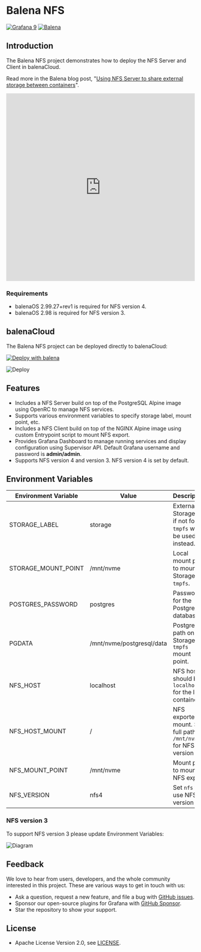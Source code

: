 # Balena NFS

[![Grafana 9](https://img.shields.io/badge/Grafana-9.2.2-orange)](https://www.grafana.com)
[![Balena](https://github.com/volkovlabs/balena-nfs/actions/workflows/balena.yml/badge.svg)](https://github.com/volkovlabs/balena-nfs/actions/workflows/balena.yml)

## Introduction

The Balena NFS project demonstrates how to deploy the NFS Server and Client in balenaCloud.

Read more in the Balena blog post, "[Using NFS Server to share external storage between containers](https://www.balena.io/blog/using-nfs-server-to-share-external-storage-between-containers-balena/)".

<iframe width="100%" height="500" src="https://www.youtube.com/embed/_kyNSLeAT84" title="Using Network File System (NFS) in Balena | Share external storage between containers" frameborder="0" allow="accelerometer; autoplay; clipboard-write; encrypted-media; gyroscope; picture-in-picture" allowfullscreen></iframe>

### Requirements

- balenaOS 2.99.27+rev1 is required for NFS version 4.
- balenaOS 2.98 is required for NFS version 3.

## balenaCloud

The Balena NFS project can be deployed directly to balenaCloud:

[![Deploy with balena](https://balena.io/deploy.svg)](https://dashboard.balena-cloud.com/deploy?repoUrl=https://github.com/volkovlabs/balena-nfs)

![Deploy](/img/balena/balena-nfs.png)

## Features

- Includes a NFS Server build on top of the PostgreSQL Alpine image using OpenRC to manage NFS services.
- Supports various environment variables to specify storage label, mount point, etc.
- Includes a NFS Client build on top of the NGINX Alpine image using custom Entrypoint script to mount NFS export.
- Provides Grafana Dashboard to manage running services and display configuration using Supervisor API. Default Grafana username and password is **admin/admin**.
- Supports NFS version 4 and version 3. NFS version 4 is set by default.

## Environment Variables

| Environment Variable | Value                     | Description                                                      |
| -------------------- | ------------------------- | ---------------------------------------------------------------- |
| STORAGE_LABEL        | storage                   | External Storage ID, if not found `tmpfs` will be used instead.  |
| STORAGE_MOUNT_POINT  | /mnt/nvme                 | Local mount point to mount Storage or `tmpfs`.                   |
| POSTGRES_PASSWORD    | postgres                  | Password for the PostgreSQL database.                            |
| PGDATA               | /mnt/nvme/postgresql/data | PostgreSQL path on the Storage or `tmpfs` mount point.           |
| NFS_HOST             | localhost                 | NFS host, should be `localhost` for the local container.         |
| NFS_HOST_MOUNT       | /                         | NFS exported mount. Set full path `/mnt/nvme` for NFS version 3. |
| NFS_MOUNT_POINT      | /mnt/nvme                 | Mount point to mount NFS export.                                 |
| NFS_VERSION          | nfs4                      | Set `nfs` to use NFS version 3.                                  |

### NFS version 3

To support NFS version 3 please update Environment Variables:

![Diagram](https://raw.githubusercontent.com/volkovlabs/balena-nfs/main/img/env-nfsv3.png)

## Feedback

We love to hear from users, developers, and the whole community interested in this project. These are various ways to get in touch with us:

- Ask a question, request a new feature, and file a bug with [GitHub issues](https://github.com/volkovlabs/balena-nfs/issues/new/choose).
- Sponsor our open-source plugins for Grafana with [GitHub Sponsor](https://github.com/sponsors/VolkovLabs).
- Star the repository to show your support.

## License

- Apache License Version 2.0, see [LICENSE](https://github.com/volkovlabs/balena-nfs/blob/main/LICENSE).

